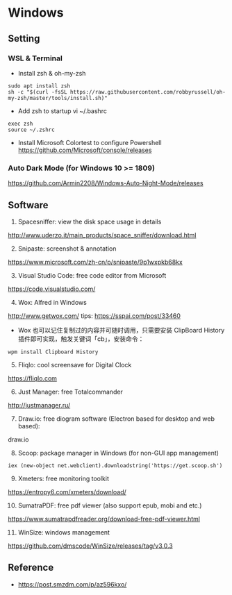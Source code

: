# Windows

## Setting

### WSL & Terminal
* Install zsh & oh-my-zsh
```
sudo apt install zsh
sh -c "$(curl -fsSL https://raw.githubusercontent.com/robbyrussell/oh-my-zsh/master/tools/install.sh)"
```
* Add zsh to startup
vi ~/.bashrc
```
exec zsh
source ~/.zshrc
```
* Install Microsoft Colortest to configure Powershell
https://github.com/Microsoft/console/releases

### Auto Dark Mode (for Windows 10 >= 1809)

https://github.com/Armin2208/Windows-Auto-Night-Mode/releases

## Software

1. Spacesniffer: view the disk space usage in details

http://www.uderzo.it/main_products/space_sniffer/download.html

2. Snipaste: screenshot & annotation

https://www.microsoft.com/zh-cn/p/snipaste/9p1wxpkb68kx

3. Visual Studio Code: free code editor from Microsoft

https://code.visualstudio.com/

4. Wox: Alfred in Windows

http://www.getwox.com/
tips: https://sspai.com/post/33460
* Wox 也可以记住复制过的内容并可随时调用，只需要安装 ClipBoard History 插件即可实现，触发关键词「cb」，安装命令：
```
wpm install Clipboard History
```

5. Fliqlo: cool screensave for Digital Clock

https://fliqlo.com

6. Just Manager: free Totalcommander

http://justmanager.ru/

7. Draw.io: free diogram software (Electron based for desktop and web based):

draw.io

8. Scoop: package manager in Windows (for non-GUI app management)
```
iex (new-object net.webclient).downloadstring('https://get.scoop.sh')
```

9. Xmeters: free monitoring toolkit

https://entropy6.com/xmeters/download/

10. SumatraPDF: free pdf viewer (also support epub, mobi and etc.)

https://www.sumatrapdfreader.org/download-free-pdf-viewer.html

11. WinSize: windows management

https://github.com/dmscode/WinSize/releases/tag/v3.0.3

## Reference

* https://post.smzdm.com/p/az596kxo/
